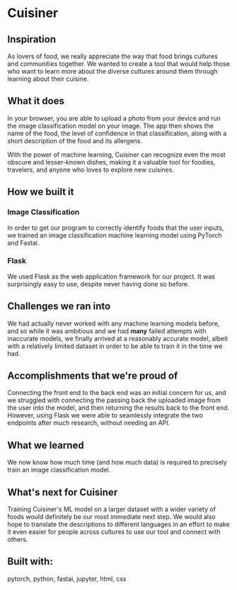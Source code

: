 # Cuisiner
## Inspiration

As lovers of food, we really appreciate the way that food brings cultures and communities together. We wanted to create a tool that would help those who want to learn more about the diverse cultures around them through learning about their cuisine.

## What it does

In your browser, you are able to upload a photo from your device and run the image classification model on your image. The app then shows the name of the food, the level of confidence in that classification, along with a short description of the food and its allergens. 

With the power of machine learning, Cuisiner can recognize even the most obscure and lesser-known dishes, making it a valuable tool for foodies, travelers, and anyone who loves to explore new cuisines.

## How we built it

### Image Classification

In order to get our program to correctly identify foods that the user inputs, we trained an image classification machine learning model using PyTorch and Fastai. 

### Flask

We used Flask as the web application framework for our project. It was surprisingly easy to use, despite never having done so before. 

## Challenges we ran into
We had actually never worked with any machine learning models before, and so while it was ambitious and we had **many** failed attempts with inaccurate models, we finally arrived at a reasonably accurate model, albeit with a relatively limited dataset in order to be able to train it in the time we had. 

## Accomplishments that we're proud of
Connecting the front end to the back end was an initial concern for us, and we struggled with connecting the passing back the uploaded image from the user into the model, and then returning the results back to the front end. However, using Flask we were able to seamlessly integrate the two endpoints after much research, without needing an API. 

## What we learned
We now know how much time (and how much data) is required to precisely train an image classification model. 

## What's next for Cuisiner
Training Cuisiner's ML model on a larger dataset with a wider variety of foods would definitely be our most immediate next step. We would also hope to translate the descriptions to different languages in an effort to make it even easier for people across cultures to use our tool and connect with others. 

## Built with:
pytorch, python, fastai, jupyter, html, css












